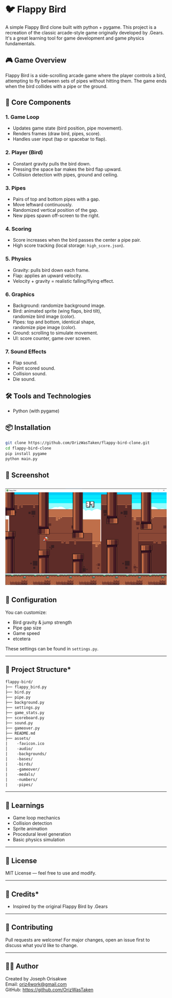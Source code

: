 # 🐦 Flappy Bird

A simple Flappy Bird clone built with python + pygame. This project is a recreation of the classic arcade-style game originally developed by .Gears. It's a great learning tool for game development and game physics fundamentals.

## 🎮 Game Overview

Flappy Bird is a side-scrolling arcade game where the player controls a bird, attempting to fly between sets of pipes without hitting them. The game ends when the bird collides with a pipe or the ground.

## 🧱 Core Components

### 1. Game Loop

- Updates game state (bird position, pipe movement).
- Renders frames (draw bird, pipes, score).
- Handles user input (tap or spacebar to flap).

### 2. Player (Bird)

- Constant gravity pulls the bird down.
- Pressing the space bar makes the bird flap upward.
- Collision detection with pipes, ground and ceiling.

### 3. Pipes

- Pairs of top and bottom pipes with a gap.
- Move leftward continuously.
- Randomized vertical position of the gap.
- New pipes spawn off-screen to the right.

### 4. Scoring

- Score increases when the bird passes the center a pipe pair.
- High score tracking (local storage: `high_score.json`).

### 5. Physics

- Gravity: pulls bird down each frame.
- Flap: applies an upward velocity.
- Velocity + gravity = realistic falling/flying effect.

### 6. Graphics

- Background: randomize background image.
- Bird: animated sprite (wing flaps, bird tilt),\
  randomize bird image (color).
- Pipes: top and bottom, identical shape,\
  randomize pipe image (color).
- Ground: scrolling to simulate movement.
- UI: score counter, game over screen.

### 7. Sound Effects

- Flap sound.
- Point scored sound.
- Collision sound.
- Die sound.

## 🛠️ Tools and Technologies

- Python (with pygame)

## 📦 Installation

```bash
git clone https://github.com/OrizWasTaken/flappy-bird-clone.git
cd flappy-bird-clone
pip install pygame
python main.py
```

## 🎨 Screenshot

## ![Gameplay Screenshot](screenshot.png)

## 🔧 Configuration

You can customize:

- Bird gravity & jump strength
- Pipe gap size
- Game speed
- etcetera

These settings can be found in `settings.py`.

---

## 📁 Project Structure\*

```
flappy-bird/
├── flappy_bird.py
├── bird.py
├── pipe.py
├── background.py
├── settings.py
├── game_stats.py
├── scoreboard.py
├── sound.py
├── gameover.py
├── README.md
├── assets/
|    -favicon.ico
│    -audio/
|    -backgrounds/
|    -bases/
|    -birds/
|    -gameover/
|    -medals/
|    -numbers/
|    -pipes/
```

---

## 🧠 Learnings

- Game loop mechanics
- Collision detection
- Sprite animation
- Procedural level generation
- Basic physics simulation

---

## 📜 License

MIT License — feel free to use and modify.

---

## 🙏 Credits\*

- Inspired by the original Flappy Bird by .Gears

---

## 🤝 Contributing

Pull requests are welcome! For major changes, open an issue first to discuss what you’d like to change.

---

## 🧑‍💻 Author

Created by Joseph Orisakwe\
Email: oriz4work@gmail.com\
GitHub: https://github.com/OrizWasTaken
